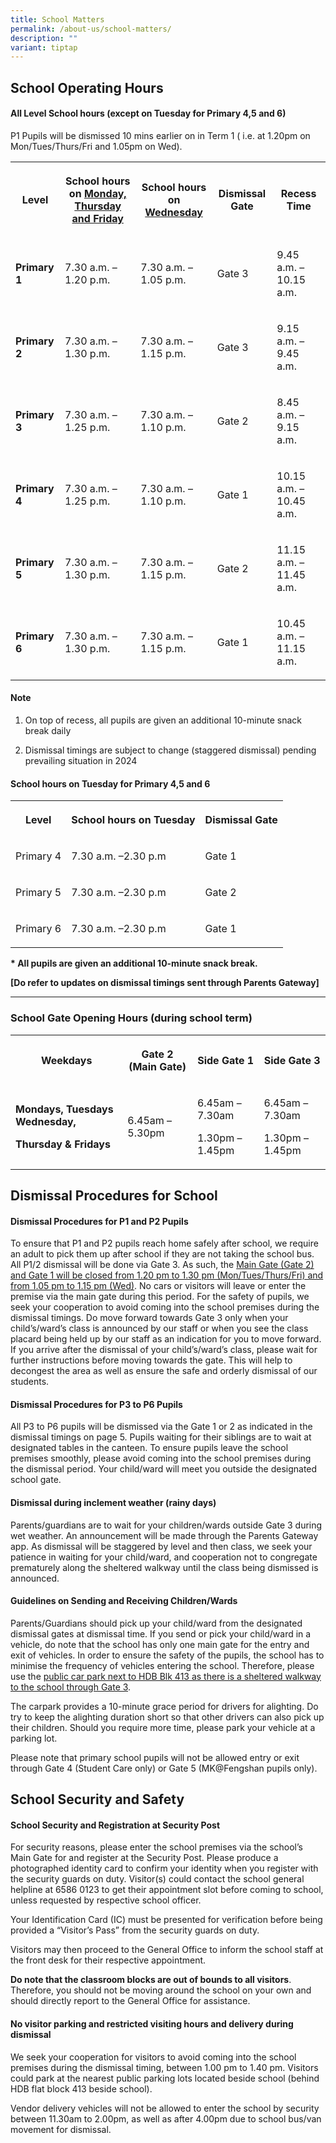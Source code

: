 ```yaml
---
title: School Matters
permalink: /about-us/school-matters/
description: ""
variant: tiptap
---
```

<h2>School Operating Hours</h2>
<h4>All Level School hours (except on Tuesday for Primary 4,5 and 6)</h4>
<p>P1 Pupils will be dismissed 10 mins earlier on in Term 1 ( i.e. at 1.20pm
on Mon/Tues/Thurs/Fri and 1.05pm on Wed).</p>
<table style="minWidth: 125px">
<colgroup>
<col>
<col>
<col>
<col>
<col>
</colgroup>
<tbody>
<tr>
<th rowspan="1" colspan="1">
<p>Level</p>
</th>
<th rowspan="1" colspan="1">
<p>School hours on <u>Monday, Thursday and Friday</u>
</p>
</th>
<th rowspan="1" colspan="1">
<p>School hours on <u>Wednesday</u>
</p>
</th>
<th rowspan="1" colspan="1">
<p>Dismissal Gate</p>
</th>
<th rowspan="1" colspan="1">
<p>Recess Time</p>
</th>
</tr>
<tr>
<td rowspan="1" colspan="1">
<p><strong>Primary 1</strong>
</p>
</td>
<td rowspan="1" colspan="1">
<p>7.30 a.m. – 1.20 p.m.</p>
</td>
<td rowspan="1" colspan="1">
<p>7.30 a.m. – 1.05 p.m.</p>
</td>
<td rowspan="1" colspan="1">
<p>Gate 3</p>
</td>
<td rowspan="1" colspan="1">
<p>9.45 a.m. – 10.15 a.m.</p>
</td>
</tr>
<tr>
<td rowspan="1" colspan="1">
<p><strong>Primary 2</strong>
</p>
</td>
<td rowspan="1" colspan="1">
<p>7.30 a.m. – 1.30 p.m.</p>
</td>
<td rowspan="1" colspan="1">
<p>7.30 a.m. – 1.15 p.m.</p>
</td>
<td rowspan="1" colspan="1">
<p>Gate 3</p>
</td>
<td rowspan="1" colspan="1">
<p>9.15 a.m. – 9.45 a.m.</p>
</td>
</tr>
<tr>
<td rowspan="1" colspan="1">
<p><strong>Primary 3</strong>
</p>
</td>
<td rowspan="1" colspan="1">
<p>7.30 a.m. – 1.25 p.m.</p>
</td>
<td rowspan="1" colspan="1">
<p>7.30 a.m. – 1.10 p.m.</p>
</td>
<td rowspan="1" colspan="1">
<p>Gate 2</p>
</td>
<td rowspan="1" colspan="1">
<p>8.45 a.m. – 9.15 a.m.</p>
</td>
</tr>
<tr>
<td rowspan="1" colspan="1">
<p><strong>Primary 4</strong>
</p>
</td>
<td rowspan="1" colspan="1">
<p>7.30 a.m. – 1.25 p.m.</p>
</td>
<td rowspan="1" colspan="1">
<p>7.30 a.m. – 1.10 p.m.</p>
</td>
<td rowspan="1" colspan="1">
<p>Gate 1</p>
</td>
<td rowspan="1" colspan="1">
<p>10.15 a.m. – 10.45 a.m.</p>
</td>
</tr>
<tr>
<td rowspan="1" colspan="1">
<p><strong>Primary 5</strong>
</p>
</td>
<td rowspan="1" colspan="1">
<p>7.30 a.m. – 1.30 p.m.</p>
</td>
<td rowspan="1" colspan="1">
<p>7.30 a.m. – 1.15 p.m.</p>
</td>
<td rowspan="1" colspan="1">
<p>Gate 2</p>
</td>
<td rowspan="1" colspan="1">
<p>11.15 a.m. – 11.45 a.m.</p>
</td>
</tr>
<tr>
<td rowspan="1" colspan="1">
<p><strong>Primary 6</strong>
</p>
</td>
<td rowspan="1" colspan="1">
<p>7.30 a.m. – 1.30 p.m.</p>
</td>
<td rowspan="1" colspan="1">
<p>7.30 a.m. – 1.15 p.m.</p>
</td>
<td rowspan="1" colspan="1">
<p>Gate 1</p>
</td>
<td rowspan="1" colspan="1">
<p>10.45 a.m. – 11.15 a.m.</p>
</td>
</tr>
</tbody>
</table>
<h4>Note</h4>
<ol data-tight="true" class="tight">
<li>
<p>On top of recess, all pupils are given an additional 10-minute snack break
daily</p>
</li>
<li>
<p>Dismissal timings are subject to change (staggered dismissal) pending
prevailing situation in 2024</p>
</li>
</ol>
<h4>School hours on Tuesday for Primary 4,5 and 6</h4>
<table style="minWidth: 75px">
<colgroup>
<col>
<col>
<col>
</colgroup>
<tbody>
<tr>
<th rowspan="1" colspan="1">
<p>Level</p>
</th>
<th rowspan="1" colspan="1">
<p>School hours on Tuesday</p>
</th>
<th rowspan="1" colspan="1">
<p>Dismissal Gate</p>
</th>
</tr>
<tr>
<td rowspan="1" colspan="1">
<p>Primary 4</p>
</td>
<td rowspan="1" colspan="1">
<p>7.30 a.m. –2.30 p.m</p>
</td>
<td rowspan="1" colspan="1">
<p>Gate 1</p>
</td>
</tr>
<tr>
<td rowspan="1" colspan="1">
<p>Primary 5</p>
</td>
<td rowspan="1" colspan="1">
<p>7.30 a.m. –2.30 p.m</p>
</td>
<td rowspan="1" colspan="1">
<p>Gate 2</p>
</td>
</tr>
<tr>
<td rowspan="1" colspan="1">
<p>Primary 6</p>
</td>
<td rowspan="1" colspan="1">
<p>7.30 a.m. –2.30 p.m</p>
</td>
<td rowspan="1" colspan="1">
<p>Gate 1</p>
</td>
</tr>
</tbody>
</table>
<p><strong>* All pupils are given an additional 10-minute snack break.</strong>
</p>
<p><strong>[Do refer to updates on dismissal timings sent through Parents Gateway]</strong>
</p>
<hr>
<h3>School Gate Opening Hours (during school term)</h3>
<table style="minWidth: 100px">
<colgroup>
<col>
<col>
<col>
<col>
</colgroup>
<tbody>
<tr>
<th rowspan="1" colspan="1">
<p>Weekdays</p>
</th>
<th rowspan="1" colspan="1">
<p>Gate 2 (Main Gate)</p>
</th>
<th rowspan="1" colspan="1">
<p>Side Gate 1</p>
</th>
<th rowspan="1" colspan="1">
<p>Side Gate 3</p>
</th>
</tr>
<tr>
<td rowspan="1" colspan="1">
<p><strong>Mondays, Tuesdays Wednesday,</strong>
</p>
<p><strong>Thursday &amp; Fridays</strong>
</p>
</td>
<td rowspan="1" colspan="1">
<p>6.45am – 5.30pm</p>
</td>
<td rowspan="1" colspan="1">
<p>6.45am – 7.30am</p>
<p></p>
<p>1.30pm – 1.45pm</p>
</td>
<td rowspan="1" colspan="1">
<p>6.45am – 7.30am</p>
<p></p>
<p>1.30pm – 1.45pm</p>
</td>
</tr>
</tbody>
</table>
<h2>Dismissal Procedures for School</h2>
<h4>Dismissal Procedures for P1 and P2 Pupils</h4>
<p>To ensure that P1 and P2 pupils reach home safely after school, we require
an adult to pick them up after school if they are not taking the school
bus. All P1/2 dismissal will be done via Gate 3. As such, the <u>Main Gate (Gate 2) and Gate 1 will be closed from 1.20 pm to 1.30 pm (Mon/Tues/Thurs/Fri) and from 1.05 pm to 1.15 pm (Wed)</u>.
No cars or visitors will leave or enter the premise via the main gate during
this period. For the safety of pupils, we seek your cooperation to avoid
coming into the school premises during the dismissal timings. Do move forward
towards Gate 3 only when your child’s/ward’s class is announced by our
staff or when you see the class placard being held up by our staff as an
indication for you to move forward. If you arrive after the dismissal of
your child’s/ward’s class, please wait for further instructions before
moving towards the gate. This will help to decongest the area as well as
ensure the safe and orderly dismissal of our students.</p>
<h4>Dismissal Procedures for P3 to P6 Pupils</h4>
<p>All P3 to P6 pupils will be dismissed via the Gate 1 or 2 as indicated
in the dismissal timings on page 5. Pupils waiting for their siblings are
to wait at designated tables in the canteen. To ensure pupils leave the
school premises smoothly, please avoid coming into the school premises
during the dismissal period. Your child/ward will meet you outside the
designated school gate.</p>
<h4>Dismissal during inclement weather (rainy days)</h4>
<p>Parents/guardians are to wait for your children/wards outside Gate 3 during
wet weather. An announcement will be made through the Parents Gateway app.
As dismissal will be staggered by level and then class, we seek your patience
in waiting for your child/ward, and cooperation not to congregate prematurely
along the sheltered walkway until the class being dismissed is announced.</p>
<h4>Guidelines on Sending and Receiving Children/Wards</h4>
<p>Parents/Guardians should pick up your child/ward from the designated dismissal
gates at dismissal time. If you send or pick your child/ward in a vehicle,
do note that the school has only one main gate for the entry and exit of
vehicles. In order to ensure the safety of the pupils, the school has to
minimise the frequency of vehicles entering the school. Therefore, please
use the <u>public car park next to HDB Blk 413 as there is a sheltered walkway to the school through Gate 3</u>.</p>
<p>The carpark provides a 10-minute grace period for drivers for alighting.
Do try to keep the alighting duration short so that other drivers can also
pick up their children. Should you require more time, please park your
vehicle at a parking lot.</p>
<p>Please note that primary school pupils will not be allowed entry or exit
through Gate 4 (Student Care only) or Gate 5 (MK@Fengshan pupils only).</p>
<h2>School Security and Safety</h2>
<h4>School Security and Registration at Security Post</h4>
<p>For security reasons, please enter the school premises via the school’s
Main Gate for and register at the Security Post.&nbsp;Please produce a
photographed identity card to confirm your identity when you register with
the security guards on duty. Visitor(s) could contact the school general
helpline at 6586 0123 to get their appointment slot before coming to school,
unless requested by respective school officer.</p>
<p>Your Identification Card (IC) must be presented for verification before
being provided a “Visitor’s Pass” from the security guards on duty.</p>
<p>Visitors may then proceed to the General Office to inform the school staff
at the front desk for their respective appointment.</p>
<p><strong>Do note that the classroom blocks are out of bounds to all visitors</strong>.
Therefore, you should not be moving around the school on your own and should
directly report to the General Office for assistance.</p>
<h4>No visitor parking and restricted visiting hours and delivery during dismissal</h4>
<p>We seek your cooperation for visitors to avoid coming into the school
premises during the dismissal timing, between 1.00 pm to 1.40 pm. Visitors
could park at the nearest public parking lots located beside school (behind
HDB flat block 413 beside school).</p>
<p>Vendor delivery vehicles will not be allowed to enter the school by security
between 11.30am to 2.00pm, as well as after 4.00pm due to school bus/van
movement for dismissal.</p>